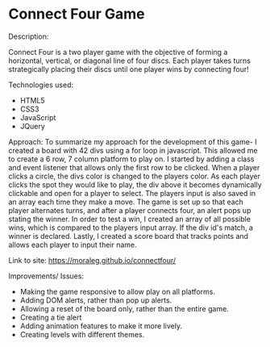 # Connect Four Game

Description:

Connect Four is a two player game with the objective of forming a horizontal, vertical, or diagonal line of four discs. Each player takes turns strategically placing their discs until one player wins by connecting four!

Technologies used:
- HTML5
- CSS3
- JavaScript
- JQuery

Approach:
To summarize my approach for the development of this game- I created a board with 42 divs using a for loop in javascript. This allowed me to create a 6 row, 7 column platform to play on. I started by adding a class and event listener that allows only the first row to be clicked. When a player clicks a circle, the divs color is changed to the players color. As each player clicks the spot they would like to play, the div above it becomes dynamically clickable and open for a player to select. The players input is also saved in an array each time they make a move. The game is set up so that each player alternates turns, and after a player connects four, an alert pops up stating the winner. In order to test a win, I created an array of all possible wins, which is compared to the players input array. If the div id's match, a winner is declared. Lastly, I created a score board that tracks points and allows each player to input their name.

Link to site:
https://moraleg.github.io/connectfour/

Improvements/ Issues:
- Making the game responsive to allow play on all platforms.
- Adding DOM alerts, rather than pop up alerts.
- Allowing a reset of the board only, rather than the entire game.
- Creating a tie alert
- Adding animation features to make it more lively.
- Creating levels with different themes.
